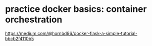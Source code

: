 # practice docker basics: container orchestration

https://medium.com/@hornbd96/docker-flask-a-simple-tutorial-bbcb2f4110b5